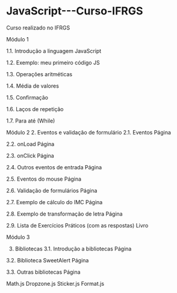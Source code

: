 # JavaScript---Curso-IFRGS
Curso realizado no IFRGS

Módulo 1

1.1. Introdução a linguagem JavaScript

1.2. Exemplo: meu primeiro código JS

1.3. Operações aritméticas

1.4. Média de valores

1.5. Confirmação

1.6. Laços de repetição

1.7. Para até (While)

Módulo 2 
2. Eventos e validação de formulário
 2.1. Eventos Página

 2.2. onLoad Página

 2.3. onClick Página
 
 2.4. Outros eventos de entrada Página

 2.5. Eventos do mouse Página
 
 2.6. Validação de formulários Página

 2.7. Exemplo de cálculo do IMC Página

 2.8. Exemplo de transformação de letra Página

 2.9. Lista de Exercícios Práticos (com as respostas) Livro

Módulo 3

3. Bibliotecas 
 3.1. Introdução a bibliotecas Página

 3.2. Biblioteca SweetAlert Página

 3.3. Outras bibliotecas Página

 Math.js 
 Dropzone.js
 Sticker.js
 Format.js 


